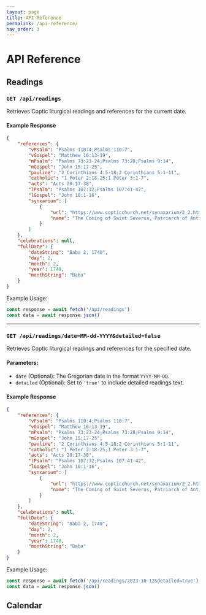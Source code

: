 ```yaml
---
layout: page
title: API Reference
permalink: /api-reference/
nav_order: 3
---
```


# API Reference

## Readings

### `GET /api/readings`

Retrieves Coptic liturgical readings and references for the current date.

#### Example Response

```json
{
	"references": {
		"vPsalm": "Psalms 110:4;Psalms 110:7",
		"vGospel": "Matthew 16:13-19",
		"mPsalm": "Psalms 73:23-24;Psalms 73:28;Psalms 9:14",
		"mGospel": "John 15:17-25",
		"pauline": "2 Corinthians 4:5-18;2 Corinthians 5:1-11",
		"catholic": "1 Peter 2:18-25;1 Peter 3:1-7",
		"acts": "Acts 20:17-38",
		"lPsalm": "Psalms 107:32;Psalms 107:41-42",
		"lGospel": "John 10:1-16",
		"synxarium": [
			{
				"url": "https://www.copticchurch.net/synaxarium/2_2.html?lang=en#1",
				"name": "The Coming of Saint Severus, Patriarch of Antioch, to Egypt"
			}
		]
	},
	"celebrations": null,
	"fullDate": {
		"dateString": "Baba 2, 1740",
		"day": 2,
		"month": 2,
		"year": 1740,
		"monthString": "Baba"
	}
}
```

Example Usage:

```javascript
const response = await fetch('/api/readings')
const data = await response.json()
```

---

### `GET /api/readings/date=MM-dd-YYYY&detailed=false`

Retrieves Coptic liturgical readings and references for the specified date.

#### Parameters:

- `date` (Optional): The Gregorian date in the format `YYYY-MM-DD`.
- `detailed` (Optional): Set to `'true'` to include detailed readings text.

#### Example Response

```json
{
	"references": {
		"vPsalm": "Psalms 110:4;Psalms 110:7",
		"vGospel": "Matthew 16:13-19",
		"mPsalm": "Psalms 73:23-24;Psalms 73:28;Psalms 9:14",
		"mGospel": "John 15:17-25",
		"pauline": "2 Corinthians 4:5-18;2 Corinthians 5:1-11",
		"catholic": "1 Peter 2:18-25;1 Peter 3:1-7",
		"acts": "Acts 20:17-38",
		"lPsalm": "Psalms 107:32;Psalms 107:41-42",
		"lGospel": "John 10:1-16",
		"synxarium": [
			{
				"url": "https://www.copticchurch.net/synaxarium/2_2.html?lang=en#1",
				"name": "The Coming of Saint Severus, Patriarch of Antioch, to Egypt"
			}
		]
	},
	"celebrations": null,
	"fullDate": {
		"dateString": "Baba 2, 1740",
		"day": 2,
		"month": 2,
		"year": 1740,
		"monthString": "Baba"
	}
}
```

Example Usage:

```javascript
const response = await fetch('/api/readings/2023-10-12&detailed=true')
const data = await response.json()
```

## Calendar
